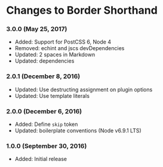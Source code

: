# Changes to Border Shorthand

### 3.0.0 (May 25, 2017)

- Added: Support for PostCSS 6, Node 4
- Removed: echint and jscs devDependencies
- Updated: 2 spaces in Markdown
- Updated: dependencies

### 2.0.1 (December 8, 2016)

- Updated: Use destructing assignment on plugin options
- Updated: Use template literals

### 2.0.0 (December 6, 2016)

- Added: Define `skip` token
- Updated: boilerplate conventions (Node v6.9.1 LTS)

### 1.0.0 (September 30, 2016)

- Added: Initial release
